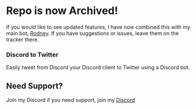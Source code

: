 # Repo is now Archived!
If you would like to see updated features, I have now combined this with my main bot, [Rodney](https://github.com/shadowolfyt/RodneyTheDiscordBot). If you have suggestions or issues, leave them on the tracker there.

### Discord to Twitter
Easily tweet from Discord your Discord client to Twitter using a Discord bot.

## Need Support?
Join my Discord if you need support, join my [Discord](http://discord.io/chillcabin)

